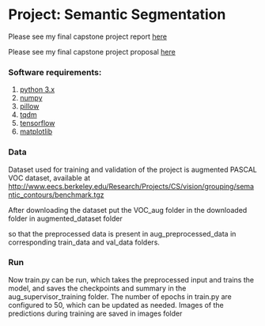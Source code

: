 # Project: Semantic Segmentation 

Please see my final capstone project report [here](https://github.com/mohankrishna15/projects/blob/master/capstone/Project%20Report.pdf)

Please see my final capstone project proposal [here](https://github.com/mohankrishna15/projects/blob/master/capstone/proposal.pdf)


### Software requirements:

1. [python 3.x](https://www.python.org/)
2. [numpy](http://www.numpy.org/)
3. [pillow](https://pillow.readthedocs.io/en/latest/)
4. [tqdm](https://pypi.python.org/pypi/tqdm)
5. [tensorflow](https://www.tensorflow.org/)
6. [matplotlib](http://matplotlib.org/)

### Data

Dataset used for training and validation of the project is augmented PASCAL VOC dataset, available at
http://www.eecs.berkeley.edu/Research/Projects/CS/vision/grouping/semantic_contours/benchmark.tgz

After downloading the dataset put the VOC_aug folder in the downloaded folder in augmented_dataset folder
 
so that the preprocessed data is present in aug_preprocessed_data in corresponding train_data and val_data folders.

### Run

Now train.py can be run, which takes the preprocessed input and trains the model, and saves the checkpoints and summary in the aug_supervisor_training folder. 
The number of epochs in train.py are configured to 50, which can be updated as needed. Images of the predictions during training are saved in images folder 






